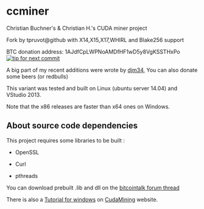 ccminer
=======

Christian Buchner's &amp; Christian H.'s CUDA miner project

Fork by tpruvot@github with X14,X15,X17,WHIRL and Blake256 support

   BTC donation address: 1AJdfCpLWPNoAMDfHF1wD5y8VgKSSTHxPo
   [![tip for next commit](https://tip4commit.com/projects/927.svg)](https://tip4commit.com/github/tpruvot/ccminer)

A big part of my recent additions were wrote by [djm34](https://github.com/djm34),
You can also donate some beers (or redbulls)

This variant was tested and built on Linux (ubuntu server 14.04)
and VStudio 2013.

Note that the x86 releases are faster than x64 ones on Windows.

About source code dependencies
------------------------------

This project requires some libraries to be built :

- OpenSSL

- Curl

- pthreads

You can download prebuilt .lib and dll on the [bitcointalk forum thread](https://bitcointalk.org/?topic=167229.0)


There is also a [Tutorial for windows](http://cudamining.co.uk/url/tutorials/id/3) on [CudaMining](http://cudamining.co.uk) website.

